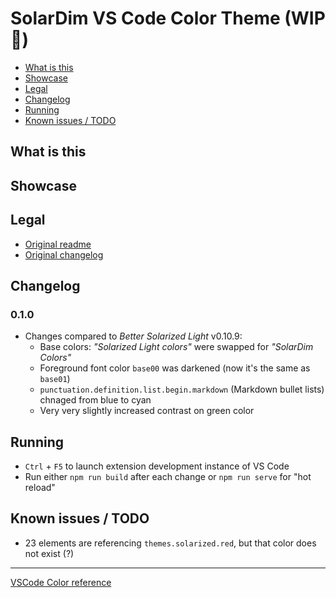 # SolarDim VS Code Color Theme (WIP 🚧)

* [What is this](#what-is-this)
* [Showcase](#showcase)
* [Legal](#legal)
* [Changelog](#changelog)
* [Running](#running)
* [Known issues / TODO](#known-issues--todo)

## What is this

## Showcase

## Legal

* [Original readme](./README_ORIGINAL.MD)
* [Original changelog](./CHANGELOG_ORIGINAL.MD)

## Changelog

### 0.1.0

* Changes compared to _Better Solarized Light_ v0.10.9:
  * Base colors: _"Solarized Light colors"_ were swapped for _"SolarDim Colors"_
  * Foreground font color `base00` was darkened (now it's the same as `base01`)
  * `punctuation.definition.list.begin.markdown` (Markdown bullet lists) chnaged from blue to cyan
  * Very very slightly increased contrast on green color

## Running

* `Ctrl` + `F5` to launch extension development instance of VS Code
* Run either `npm run build` after each change or `npm run serve` for "hot reload"

## Known issues / TODO

* 23 elements are referencing `themes.solarized.red`, but that color does not exist (?)

---

[VSCode Color reference](https://code.visualstudio.com/api/references/theme-color)
